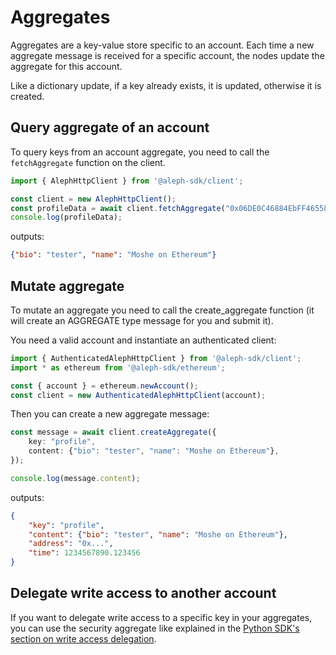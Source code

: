 # Aggregates

Aggregates are a key-value store specific to an account.
Each time a new aggregate message is received for a specific account, the
nodes update the aggregate for this account.

Like a dictionary update, if a key already exists, it is updated,
otherwise it is created.

## Query aggregate of an account

To query keys from an account aggregate, you need to call the
`fetchAggregate` function on the client.

```typescript
import { AlephHttpClient } from '@aleph-sdk/client';

const client = new AlephHttpClient();
const profileData = await client.fetchAggregate("0x06DE0C46884EbFF46558Cd1a9e7DA6B1c3E9D0a8", "profile");
console.log(profileData);
```
outputs:
```json
{"bio": "tester", "name": "Moshe on Ethereum"}
```

## Mutate aggregate
To mutate an aggregate you need to call the create_aggregate function (it will
create an AGGREGATE type message for you and submit it).

You need a valid account and instantiate an authenticated client:

```typescript
import { AuthenticatedAlephHttpClient } from '@aleph-sdk/client';
import * as ethereum from '@aleph-sdk/ethereum';

const { account } = ethereum.newAccount();
const client = new AuthenticatedAlephHttpClient(account);
```

Then you can create a new aggregate message:

```typescript
const message = await client.createAggregate({
    key: "profile",
    content: {"bio": "tester", "name": "Moshe on Ethereum"},
});

console.log(message.content);
```
outputs:
```json
{
    "key": "profile",
    "content": {"bio": "tester", "name": "Moshe on Ethereum"},
    "address": "0x...",
    "time": 1234567890.123456
}
```

## Delegate write access to another account

If you want to delegate write access to a specific key in your aggregates, you can
use the security aggregate like explained in the [Python SDK's section on write access delegation](../python-sdk/aggregates/delegate.md).